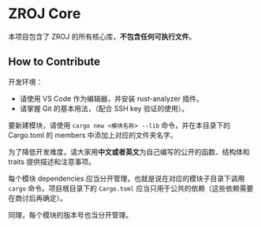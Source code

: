# ZROJ Core

本项目包含了 ZROJ 的所有核心库，**不包含任何可执行文件**。

## How to Contribute

开发环境：

- 请使用 VS Code 作为编辑器，并安装 rust-analyzer 插件。
- 请掌握 Git 的基本用法，（配合 SSH key 验证的使用）。

要新建模块，请使用 `cargo new <模块名称> --lib` 命令，并在本目录下的 Cargo.toml 的 members 中添加上对应的文件夹名字。

为了降低开发难度，请大家用**中文或者英文**为自己编写的公开的函数、结构体和 traits 提供描述和注意事项。

每个模块 dependencies 应当分开管理，也就是说在对应的模块子目录下调用 `cargo` 命令。项目根目录下的 `Cargo.toml` 应当只用于公共的依赖（这些依赖需要在商讨后再确定）。

同理，每个模块的版本号也当分开管理。